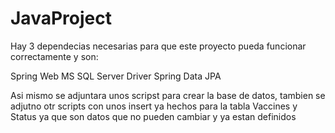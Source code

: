 # JavaProject

Hay 3 dependecias necesarias para que este proyecto pueda funcionar correctamente y son:

Spring Web
MS SQL Server Driver
Spring Data JPA

Asi mismo se adjuntara unos scripst para crear la base de datos, tambien se adjutno otr scripts con unos insert ya hechos para la tabla Vaccines y Status ya que son datos que no pueden cambiar y ya estan definidos
